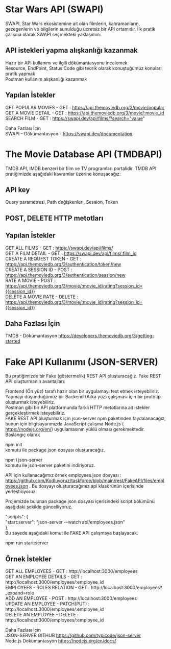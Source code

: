 # Star Wars API (SWAPI)
SWAPI, Star Wars ekosistemine ait olan filmlerin, kahramanların, gezegenlerin vb bilgilerin sunulduğu ücretsiz bir API ortamıdır. İlk pratik çalışma olarak SWAPI seçmekteki yaklaşımın:  

## API istekleri yapma alışkanlığı kazanmak
Hazır bir API kullanımı ve ilgili dökümantasyonu incelemek   
Resource, EndPoint, Status Code gibi teorik olarak konuştuğumuz konuları pratik yapmak  
Postman kullanım alışkanlığı kazanmak  
## Yapılan İstekler
GET POPULAR MOVIES - GET : https://api.themoviedb.org/3/movie/popular  
GET A MOVIE DETAIL - GET : https://api.themoviedb.org/3/movie/:movie_id  
SEARCH FILM - GET : https://swapi.dev/api/films/?search="value"   
   
Daha Fazlası İçin  
SWAPI - Dökümantasyon - https://swapi.dev/documentation  

# The Movie Database API (TMDBAPI)
TMDB API, IMDB benzeri bir film ve TV programları portalidir. TMDB API pratiğimizde aşağıdaki kavramlar üzerine konuşacağız:

## API key
Query parametresi, Path değişkenleri, Session, Token  
## POST, DELETE HTTP metotları
## Yapılan İstekler
GET ALL FILMS - GET : https://swapi.dev/api/films/  
GET A FILM DETAIL - GET : https://swapi.dev/api/films/:film_id   
CREATE A REQUEST TOKEN - GET : https://api.themoviedb.org/3/authentication/token/new  
CREATE A SESSION ID - POST : https://api.themoviedb.org/3/authentication/session/new  
RATE A MOVIE - POST : https://api.themoviedb.org/3/movie/:movie_id/rating?session_id={{session_id}}  
DELETE A MOVIE RATE - DELETE : https://api.themoviedb.org/3/movie/:movie_id/rating?session_id={{session_id}}  

## Daha Fazlası İçin  
TMDB - Dökümantasyon https://developers.themoviedb.org/3/getting-started  


# Fake API Kullanımı (JSON-SERVER)
Bu pratiğimizde bir Fake (göstermelik) REST API oluşturacağız. Fake REST API oluşturmanın avantajları:  
  
Frontend (Ön yüz) tarafı hazır olan bir uygulamayı test etmek isteyebiliriz.  
Yapmayı düşündüğümüz bir Backend (Arka yüz) çalışması için bir prototip oluşturmak isteyebiliriz.  
Postman gibi bir API platformunda farklı HTTP metotlarına ait istekler gerçekleştirmek isteyebiliriz.  
FAKE REST API oluşturmak için json-server npm paketinden faydalanacağız, bunun için bilgisayarımızda JavaScript çalışma Node.js ( https://nodejs.org/en/) uygulamasının yüklü olması gerekmektedir. Başlangıç olarak   

npm init  
komutu ile package.json dosyası oluşturacağız.   

npm i json-server  
komutu ile json-server paketini indiriyoruz.  

API için kullanacağımız örnek employees.json dosyası : https://github.com/Kodluyoruz/taskforce/blob/main/rest/FakeAPI/files/employees.json .   Bu dosyayı oluşturacağımız api klasörünün içerisinde yerleştiriyoruz.  

Projemizde bulunan package.json dosyası içerisindeki script bölümünü aşağıdaki şekilde güncelliyoruz.    

  "scripts": {  
    "start:server": "json-server --watch api/employees.json"    
  },  
Bu sayede aşağıdaki komut ile FAKE API çalışmaya başlayacak.  

npm run start:server  
##  Örnek İstekler 
GET ALL EMPLOYEES - GET : http://localhost:3000/employees  
GET AN EMPLOYEE DETAILS - GET : http://localhost:3000/employees/:employee_id  
EMPLOYEES - ROLES RELATION - GET : http://localhost:3000/employees?_expand=role  
ADD AN EMPLOYEE - POST : http://localhost:3000/employees  
UPDATE AN EMPLOYEE - PATCH(PUT) : http://localhost:3000/employees/:employee_id  
DELETE AN EMPLOYEE - DELETE : http://localhost:3000/employees/:employee_id  

Daha Fazlası İçin  
JSON-SERVER GITHUB https://github.com/typicode/json-server  
Node.js Dokümantasyon https://nodejs.org/en/docs/   